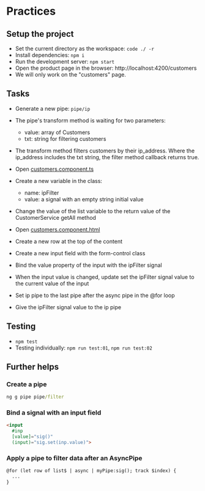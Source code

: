 # Practices

## Setup the project
- Set the current directory as the workspace: `code ./ -r`
- Install dependencies: `npm i`
- Run the development server: `npm start`
- Open the product page in the browser: http://localhost:4200/customers
- We will only work on the "customers" page.

## Tasks
- Generate a new pipe: `pipe/ip`
- The pipe's transform method is waiting for two parameters:
  - value: array of Customers
  - txt: string for filtering customers
- The transform method filters customers by their ip_address. Where the ip_address 
includes the txt string, the filter method callback returns true.

- Open [customers.component.ts](src/app/page/customers/customers.component.ts)
- Create a new variable in the class:
  - name: ipFilter
  - value: a signal with an empty string initial value
- Change the value of the list variable to the return value of the CustomerService getAll method

- Open [customers.component.html](src/app/page/customers/customers.component.html)
- Create a new row at the top of the content
- Create a new input field with the form-control class
- Bind the value property of the input with the ipFilter signal
- When the input value is changed, update set the ipFilter signal value to the current value of the input

- Set ip pipe to the last pipe after the async pipe in the @for loop
- Give the ipFilter signal value to the ip pipe

## Testing
- `npm test`
- Testing individually: `npm run test:01`, `npm run test:02`

## Further helps

### Create a pipe
```cmd
ng g pipe pipe/filter
```

### Bind a signal with an input field
```html
<input 
  #inp
  [value]="sig()"
  (input)="sig.set(inp.value)">
```

### Apply a pipe to filter data after an AsyncPipe
```html
@for (let row of list$ | async | myPipe:sig(); track $index) {
  ...
}
```
